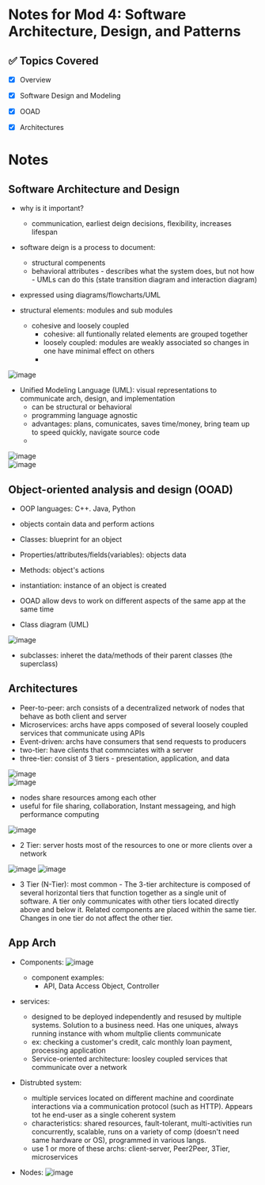 # Notes for Mod 4: Software Architecture, Design, and Patterns

## ✅ Topics Covered
- [x] Overview
- [x] Software Design and Modeling
- [x] OOAD
- [x] Architectures




# Notes

## Software Architecture and Design

- why is it important?
    - communication, earliest deign decisions, flexibility, increases lifespan
 
- software deign is a process to document:
    - structural compenents
    - behavioral attributes - describes what the system does, but not how - UMLs can do this (state transition diagram and interaction diagram)
- expressed using diagrams/flowcharts/UML
- structural elements: modules and sub modules
    - cohesive and loosely coupled
        - cohesive: all funtionally related elements are grouped together
        - loosely coupled: modules are weakly associated so changes in one have minimal effect on others
        - 
![image](https://github.com/user-attachments/assets/f514bc50-0f4c-4a5d-a1e0-1fce9a733e39)

- Unified Modeling Language (UML): visual representations to communicate arch, design, and implementation
    - can be structural or behavioral
    - programming language agnostic
    - advantages: plans, comunicates, saves time/money, bring team up to speed quickly, navigate source code
    - 
![image](https://github.com/user-attachments/assets/30248a4f-c7b3-4763-aa45-b60683c269ad)  
![image](https://github.com/user-attachments/assets/cf8a6230-0860-43c1-949e-2e21730dd927)  

## Object-oriented analysis and design (OOAD)
- OOP languages: C++. Java, Python
- objects contain data and perform actions
- Classes: blueprint for an object
- Properties/attributes/fields(variables): objects data
- Methods: object's actions
- instantiation: instance of an object is created  

- OOAD allow devs to work on different aspects of the same app at the same time
- Class diagram (UML)

![image](https://github.com/user-attachments/assets/8126b239-51f8-409d-a49c-05ce349280de)  

- subclasses: inheret the data/methods of their parent classes (the superclass)

## Architectures
- Peer-to-peer: arch consists of a decentralized network of nodes that behave as both client and server
- Microservices: archs have apps composed of several loosely coupled services that communicate using APIs
- Event-driven: archs have consumers that send requests to producers
- two-tier: have clients that commnciates with a server
- three-tier: consist of 3 tiers - presentation, application, and data  

![image](https://github.com/user-attachments/assets/277099c5-fb37-4818-a43b-f58844425b30)  
![image](https://github.com/user-attachments/assets/c2688cab-cb33-417a-8100-d32219cec200)  

- nodes share resources among each other
- useful for file sharing, collaboration, Instant messageing, and high performance computing

![image](https://github.com/user-attachments/assets/4fdeabee-45e9-4f19-9988-05ae67101326)

- 2 Tier: server hosts most of the resources to one or more clients over a network

![image](https://github.com/user-attachments/assets/b3ddaa03-dbb3-4c2c-a58f-fe5f1db2763e)
![image](https://github.com/user-attachments/assets/d354fec9-7d86-4ec4-93bf-607968018d97)  

- 3 Tier (N-Tier): most common - The 3-tier architecture is composed of several horizontal tiers that function together as a single unit of software. A tier only communicates with other tiers located directly above and below it. Related components are placed within the same tier. Changes in one tier do not affect the other tier.

## App Arch

- Components:
![image](https://github.com/user-attachments/assets/b799057b-9f0c-44f4-8e18-fdd8e8623921)  

    - component examples:
        - API, Data Access Object, Controller  

- services:
    - designed to be deployed independently and resused by multiple systems. Solution to a business need. Has one uniques, always running instance with whom multplie clients communicate
    - ex: checking a customer's credit, calc monthly loan payment, processing application
    - Service-oriented architecture: loosley coupled services that communicate over a network  

- Distrubted system:
    - multiple services located on different machine and coordinate interactions via a communication protocol (such as HTTP). Appears tot he end-user as a single coherent system
    - characteristics: shared resources, fault-tolerant, multi-activities run concurrently, scalable, runs on a variety of comp (doesn't need same hardware or OS), programmed in various langs.
    - use 1 or more of these archs: client-server, Peer2Peer, 3Tier, microservices 

- Nodes:
![image](https://github.com/user-attachments/assets/e5ef1dfa-58b3-431b-bffe-cc2c2866bf78)  
